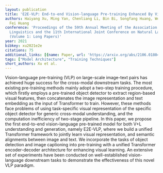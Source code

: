 ```yaml
---
layout: publication
title: 'E2E-VLP: End-to-end Vision-language Pre-training Enhanced By Visual Learning'
authors: Haiyang Xu, Ming Yan, Chenliang Li, Bin Bi, Songfang Huang, Wenming Xiao,
  Fei Huang
conference: 'Proceedings of the 59th Annual Meeting of the Association for Computational
  Linguistics and the 11th International Joint Conference on Natural Language Processing
  (Volume 1: Long Papers)'
year: 2021
bibkey: xu2021e2e
citations: 75
additional_links: [{name: Paper, url: 'https://arxiv.org/abs/2106.01804'}]
tags: ["Model Architecture", "Training Techniques"]
short_authors: Xu et al.
---
```

Vision-language pre-training (VLP) on large-scale image-text pairs has
achieved huge success for the cross-modal downstream tasks. The most existing
pre-training methods mainly adopt a two-step training procedure, which firstly
employs a pre-trained object detector to extract region-based visual features,
then concatenates the image representation and text embedding as the input of
Transformer to train. However, these methods face problems of using
task-specific visual representation of the specific object detector for generic
cross-modal understanding, and the computation inefficiency of two-stage
pipeline. In this paper, we propose the first end-to-end vision-language
pre-trained model for both V+L understanding and generation, namely E2E-VLP,
where we build a unified Transformer framework to jointly learn visual
representation, and semantic alignments between image and text. We incorporate
the tasks of object detection and image captioning into pre-training with a
unified Transformer encoder-decoder architecture for enhancing visual learning.
An extensive set of experiments have been conducted on well-established
vision-language downstream tasks to demonstrate the effectiveness of this novel
VLP paradigm.